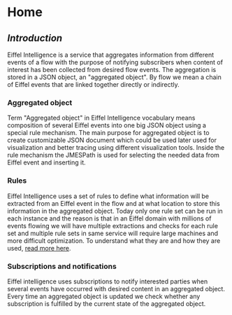 # Home

## _Introduction_

Eiffel Intelligence is a service that aggregates information from different
events of a flow with the purpose of notifying subscribers when content of
interest has been collected from desired flow events. The aggregation is stored
in a JSON object, an "aggregated object". By flow we mean a chain of Eiffel
events that are linked together directly or indirectly.

### Aggregated object

Term "Aggregated object" in Eiffel Intelligence vocabulary means composition of
several Eiffel events into one big JSON object using a special rule mechanism.
The main purpose for aggregated object is to create customizable JSON document
which could be used later used for visualization and better tracing using
different visualization tools. Inside the rule mechanism the JMESPath is used
for selecting the needed data from Eiffel event and inserting it.

### Rules

Eiffel Intelligence uses a set of rules to define what information will be
extracted from an Eiffel event in the flow and at what location to store this
information in the aggregated object. Today only one rule set can be run in
each instance and the reason is that in an Eiffel domain with millions of
events flowing we will have multiple extractions and checks for each rule set
and multiple rule sets in same service will require large machines and more
difficult optimization. To understand what they are and how they are used, [read more here](rules.md).

### Subscriptions and notifications

Eiffel intelligence uses subscriptions to notify interested parties when several
events have occurred with desired content in an aggregated object. Every time an
aggregated object is updated we check whether any subscription is fulfilled by
the current state of the aggregated object.
